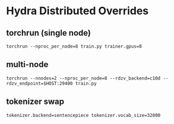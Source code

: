 <!-- BEGIN: CODEX_HYDRA_DISTRIBUTED_OVERRIDES -->

# Hydra Distributed Overrides

## torchrun (single node)

```text
torchrun --nproc_per_node=8 train.py trainer.gpus=8

```
## multi-node

```text
torchrun --nnodes=2 --nproc_per_node=8 --rdzv_backend=c10d --rdzv_endpoint=$HOST:29400 train.py

```
## tokenizer swap

```text
tokenizer.backend=sentencepiece tokenizer.vocab_size=32000

```